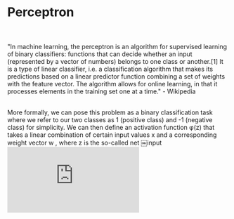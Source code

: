 # Perceptron<br><br>
"In machine learning, the perceptron is an algorithm for supervised learning of binary classifiers: functions that can decide whether an input (represented by a vector of numbers) belongs to one class or another.[1] It is a type of linear classifier, i.e. a classification algorithm that makes its predictions based on a linear predictor function combining a set of weights with the feature vector. The algorithm allows for online learning, in that it processes elements in the training set one at a time." - Wikipedia<br><br>

More formally, we can pose this problem as a binary classification task where we
refer to our two classes as 1 (positive class) and -1 (negative class) for simplicity. We
can then define an activation function φ(z) that takes a linear combination of certain
input values x and a corresponding weight vector w , where z is the so-called net
￼input ![alt tag]( http://www.sciweavers.org/tex2img.php?eq=%28z%3Dw.x%2B...%2Bw.x%29&bc=White&fc=Black&im=jpg&fs=12&ff=arev&edit=0:)
